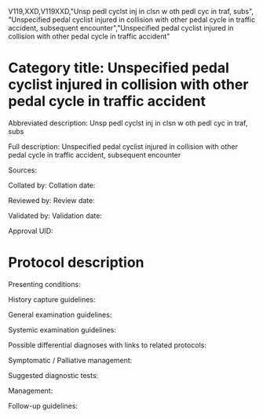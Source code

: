 V119,XXD,V119XXD,"Unsp pedl cyclst inj in clsn w oth pedl cyc in traf, subs", "Unspecified pedal cyclist injured in collision with other pedal cycle in traffic accident, subsequent encounter","Unspecified pedal cyclist injured in collision with other pedal cycle in traffic accident"
# Category title: Unspecified pedal cyclist injured in collision with other pedal cycle in traffic accident

Abbreviated description: Unsp pedl cyclst inj in clsn w oth pedl cyc in traf, subs

Full description: Unspecified pedal cyclist injured in collision with other pedal cycle in traffic accident, subsequent encounter

Sources:

Collated by:
Collation date:

Reviewed by:
Review date:

Validated by:
Validation date:

Approval UID:

# Protocol description

Presenting conditions:

History capture guidelines:

General examination guidelines:

Systemic examination guidelines:

Possible differential diagnoses with links to related protocols:

Symptomatic / Palliative management:

Suggested diagnostic tests:

Management:

Follow-up guidelines:
